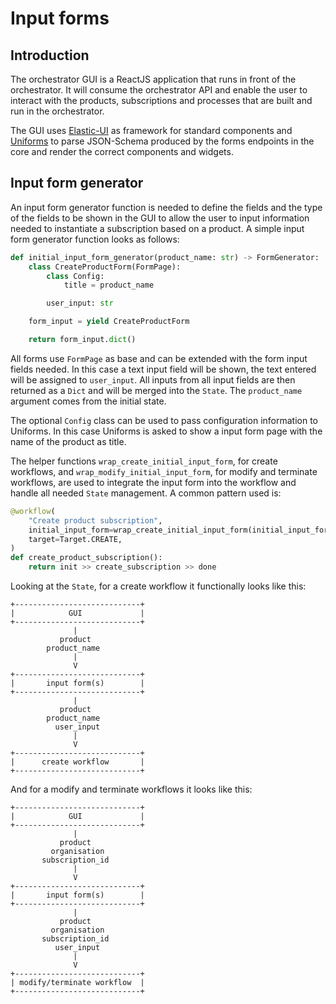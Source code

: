 # Input forms

## Introduction

The orchestrator GUI is a ReactJS application that runs in front of the
orchestrator. It will consume the orchestrator API and enable the user to
interact with the products, subscriptions and processes that are built and run
in the orchestrator.

The GUI uses [Elastic-UI](https://elastic.github.io/eui/#/) as framework for
standard components and [Uniforms](https://uniforms.tools/) to parse
JSON-Schema produced by the forms endpoints in the core and render the correct
components and widgets.

## Input form generator

An input form generator function is needed to define the fields and the type 
of the fields to be shown in the GUI to allow the user to input information 
needed to instantiate a subscription based on a product. A simple input form 
generator function looks as follows:

```python
def initial_input_form_generator(product_name: str) -> FormGenerator:
    class CreateProductForm(FormPage):
        class Config:
            title = product_name

        user_input: str

    form_input = yield CreateProductForm

    return form_input.dict()
```

All forms use `FormPage` as base and can be extended with the form input 
fields needed. In this case a text input field will be shown, the text 
entered will be assigned to `user_input`. All inputs from all input fields 
are then returned as a `Dict` and will be merged into the `State`. The 
`product_name` argument comes from the initial state. 

The optional `Config` class can be used to pass configuration information to 
Uniforms. In this case Uniforms is asked to show a input form page with 
the name of the product as title.

The helper functions `wrap_create_initial_input_form`, for create 
workflows, and `wrap_modify_initial_input_form`, for modify and terminate 
workflows, are used to integrate the input form into the workflow and handle 
all needed `State` management. A common pattern used is:

```python
@workflow(
    "Create product subscription",
    initial_input_form=wrap_create_initial_input_form(initial_input_form_generator),
    target=Target.CREATE,
)
def create_product_subscription():
    return init >> create_subscription >> done
```


Looking at the `State`, for a create workflow it functionally looks like this:

```text
+----------------------------+
|            GUI             |
+----------------------------+
              |
           product
        product_name
              |
              V
+----------------------------+
|       input form(s)        |
+----------------------------+
              |
           product
        product_name
          user_input
              |
              V
+----------------------------+
|      create workflow       |
+----------------------------+
```

And for a modify and terminate workflows it looks like this:

```text
+----------------------------+
|            GUI             |
+----------------------------+
              |
           product
         organisation
       subscription_id
              |
              V
+----------------------------+
|       input form(s)        |
+----------------------------+
              |
           product
         organisation
       subscription_id
          user_input
              |
              V
+----------------------------+
| modify/terminate workflow  |
+----------------------------+
```
